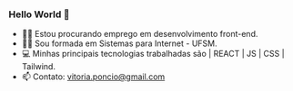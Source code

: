 ### Hello World 👋


- 👩‍💻 Estou procurando emprego em desenvolvimento front-end. 
- 👩‍🎓 Sou formada em Sistemas para Internet - UFSM.
- 💻 Minhas principais tecnologias trabalhadas são | REACT | JS | CSS | Tailwind.
- 📫 Contato: vitoria.poncio@gmail.com





